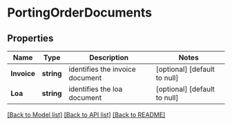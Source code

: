 # PortingOrderDocuments

## Properties
Name | Type | Description | Notes
------------ | ------------- | ------------- | -------------
**Invoice** | **string** | identifies the invoice document | [optional] [default to null]
**Loa** | **string** | identifies the loa document | [optional] [default to null]

[[Back to Model list]](../README.md#documentation-for-models) [[Back to API list]](../README.md#documentation-for-api-endpoints) [[Back to README]](../README.md)

